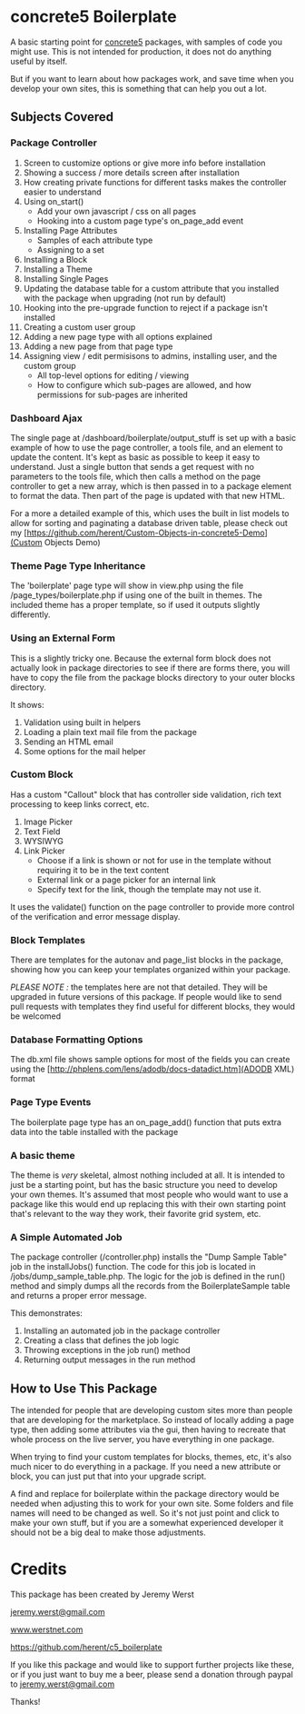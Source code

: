concrete5 Boilerplate
=====================

A basic starting point for [concrete5](http://www.concrete5.org/r/-/654) packages, 
with samples of code you might use. This is not intended for production, it does 
not do anything useful by itself.

But if you want to learn about how packages work, and save time when you develop 
your own sites, this is something that can help you out a lot. 

Subjects Covered 
----------------
### Package Controller

1. Screen to customize options or give more info before installation
1. Showing a success / more details screen after installation
1. How creating private functions for different tasks makes the controller easier to understand
1. Using on_start()
	* Add your own javascript / css on all pages
	* Hooking into a custom page type's on_page_add event
1. Installing Page Attributes
	* Samples of each attribute type
	* Assigning to a set
1. Installing a Block
1. Installing a Theme
1. Installing Single Pages
1. Updating the database table for a custom attribute that you installed with the package when upgrading (not run by default)
1. Hooking into the pre-upgrade function to reject if a package isn't installed
1. Creating a custom user group
1. Adding a new page type with all options explained
1. Adding a new page from that page type
1. Assigning view / edit permisisons to admins, installing user, and the custom group
	* All top-level options for editing / viewing
	* How to configure which sub-pages are allowed, and how permissions for sub-pages are inherited

### Dashboard Ajax 

The single page at /dashboard/boilerplate/output_stuff is set up with a basic example
of how to use the page controller, a tools file, and an element to update the content.
It's kept as basic as possible to keep it easy to understand. Just a single button
that sends a get request with no parameters to the tools file, which then calls a 
method on the page controller to get a new array, which is then passed in to a
package element to format the data. Then part of the page is updated with that new 
HTML.

For a more a detailed example of this, which uses the built in list models to allow
for sorting and paginating a database driven table, please check out my 
[https://github.com/herent/Custom-Objects-in-concrete5-Demo](Custom Objects Demo)

### Theme Page Type Inheritance

The 'boilerplate' page type will show in view.php using the file /page_types/boilerplate.php
if using one of the built in themes. The included theme has a proper template, so if used
it outputs slightly differently.

### Using an External Form

This is a slightly tricky one. Because the external form block does not actually 
look in package directories to see if there are forms there, you will have to copy
the file from the package blocks directory to your outer blocks directory.

It shows:

1. Validation using built in helpers
1. Loading a plain text mail file from the package 
1. Sending an HTML email
1. Some options for the mail helper

### Custom Block

Has a custom "Callout" block that has controller side validation, rich text
processing to keep links correct, etc.

1. Image Picker
1. Text Field
1. WYSIWYG
1. Link Picker
	* Choose if a link is shown or not for use in the template without requiring it to be in the text content
	* External link or a page picker for an internal link
	* Specify text for the link, though the template may not use it.

It uses the validate() function on the page controller to provide more control of
the verification and error message display.

### Block Templates

There are templates for the autonav and page_list blocks in the package, showing
how you can keep your templates organized within your package. 

*PLEASE NOTE :* the templates here are not that detailed. They will be upgraded
in future versions of this package. If people would like to send pull requests 
with templates they find useful for different blocks, they would be welcomed

### Database Formatting Options

The db.xml file shows sample options for most of the fields you can create using
the [http://phplens.com/lens/adodb/docs-datadict.htm](ADODB XML) format

### Page Type Events

The boilerplate page type has an on_page_add() function that puts extra data into
the table installed with the package

### A basic theme

The theme is _very_ skeletal, almost nothing included at all. It is intended to just
be a starting point, but has the basic structure you need to develop your own themes.
It's assumed that most people who would want to use a package like this would end up 
replacing this with their own starting point that's relevant to the way they work, 
their favorite grid system, etc.

### A Simple Automated Job

The package controller (/controller.php) installs the "Dump Sample Table" job in the 
installJobs() function. The code for this job is located in /jobs/dump_sample_table.php.
The logic for the job is defined in the run() method and simply dumps all the records
from the BoilerplateSample table and returns a proper error message. 

This demonstrates:

1. Installing an automated job in the package controller
2. Creating a class that defines the job logic
3. Throwing exceptions in the job run() method
4. Returning output messages in the run method

How to Use This Package
-----------------------

The intended for people that are developing custom sites more than people that 
are developing for the marketplace. So instead of locally adding a page type,
then adding some attributes via the gui, then having to recreate that whole
process on the live server, you have everything in one package. 

When trying to find your custom templates for blocks, themes, etc, it's also much
nicer to do everything in a package. If you need a new attribute or block, you can
just put that into your upgrade script.

A find and replace for boilerplate within the package directory would be needed 
when adjusting this to work for your own site. Some folders and file names will 
need to be changed as well. So it's not just point and click to make your own stuff,
but if you are a somewhat experienced developer it should not be a big deal to 
make those adjustments.

Credits
=======
This package has been created by Jeremy Werst

jeremy.werst@gmail.com

www.werstnet.com

https://github.com/herent/c5_boilerplate

If you like this package and would like to support further projects like these,
or if you just want to buy me a beer, please send a donation through paypal to
jeremy.werst@gmail.com

Thanks!
